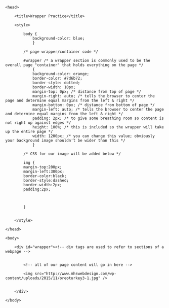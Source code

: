 <html>

	<head>

		<title>Wrapper Practice</title>

		<style>

			body {
				background-color: blue;
				}

			/* page wrapper/container code */

			#wrapper /* a wrapper section is commonly used to be the overall page "container" that holds everything on the page */
				{
				background-color: orange;
				border-color: #7d6b72;
				border-style: dotted;
				border-width: 10px;
				margin-top: 0px; /* distance from top of page */
				margin-right: auto; /* tells the browser to center the page and determine equal margins from the left & right */
				margin-bottom: 0px; /* distance from bottom of page */
				margin-left: auto; /* tells the browser to center the page and determine equal margins from the left & right */
				padding: 2px; /* to give some breathing room so content is not right up against edges */
				height: 100%; /* this is included so the wrapper will take up the entire page */
				width: 1200px; /* you can change this value; obviously your background image shouldn't be wider than this */
				}

			/* CSS for our image will be added below */

			img {
			margin-top:200px;
			margin-left:300px;
			border-color:black;
			border-style:dashed;
			border-width:2px;
			padding:2px;

			

			}

				
		</style>

	</head>

	<body>

		<div id="wrapper"><!-- div tags are used to refer to sections of a webpage -->

		
			<!-- all of our page content will go in here -->

			<img src="http://www.mhswebdesign.com/wp-content/uploads/2015/11/oreoturkey3-1.jpg" />


		</div>

	</body>

</html>
